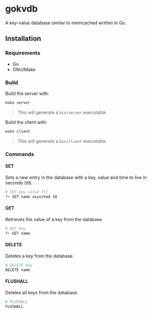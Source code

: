 # gokvdb

A key-value database similar to memcached written in Go.

## Installation

### Requirements

- Go
- GNU/Make

### Build

Build the server with:

```sh
make server
```

> This will generate a `bin/server` executable

Build the client with:

```sh
make client
```

> This will generate a `bin/client` executable

### Commands

#### SET

Sets a new entry in the database with a key, value and time to live in seconds (ttl).

```sh
# SET key value ttl
?> SET name asynched 10
```

#### GET

Retrieves the value of a key from the database.

```sh
# GET key
?> GET name
```

#### DELETE

Deletes a key from the database.

```sh
# DELETE key
DELETE name
```

#### FLUSHALL

Deletes all keys from the database.

```sh
# FLUSHALL
FLUSHALL
```
